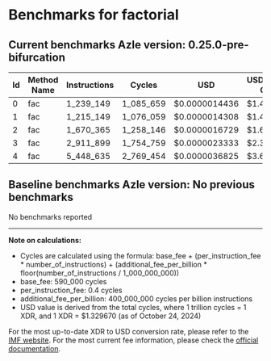 # Benchmarks for factorial

## Current benchmarks Azle version: 0.25.0-pre-bifurcation

| Id  | Method Name | Instructions | Cycles    | USD           | USD/Million Calls |
| --- | ----------- | ------------ | --------- | ------------- | ----------------- |
| 0   | fac         | 1_239_149    | 1_085_659 | $0.0000014436 | $1.44             |
| 1   | fac         | 1_215_149    | 1_076_059 | $0.0000014308 | $1.43             |
| 2   | fac         | 1_670_365    | 1_258_146 | $0.0000016729 | $1.67             |
| 3   | fac         | 2_911_899    | 1_754_759 | $0.0000023333 | $2.33             |
| 4   | fac         | 5_448_635    | 2_769_454 | $0.0000036825 | $3.68             |

## Baseline benchmarks Azle version: No previous benchmarks

No benchmarks reported

---

**Note on calculations:**

-   Cycles are calculated using the formula: base_fee + (per_instruction_fee \* number_of_instructions) + (additional_fee_per_billion \* floor(number_of_instructions / 1_000_000_000))
-   base_fee: 590_000 cycles
-   per_instruction_fee: 0.4 cycles
-   additional_fee_per_billion: 400_000_000 cycles per billion instructions
-   USD value is derived from the total cycles, where 1 trillion cycles = 1 XDR, and 1 XDR = $1.329670 (as of October 24, 2024)

For the most up-to-date XDR to USD conversion rate, please refer to the [IMF website](https://www.imf.org/external/np/fin/data/rms_sdrv.aspx).
For the most current fee information, please check the [official documentation](https://internetcomputer.org/docs/current/developer-docs/gas-cost#execution).
